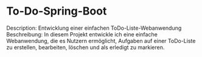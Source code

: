 # To-Do-Spring-Boot 

Description:  Entwicklung einer einfachen ToDo-Liste-Webanwendung 
Beschreibung: In diesem Projekt entwickle ich eine einfache Webanwendung, die es Nutzern ermöglicht, Aufgaben auf einer ToDo-Liste zu erstellen, bearbeiten, löschen und als erledigt zu markieren. 
